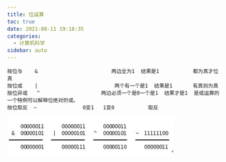 ```yaml
---
title: 位运算
toc: true
date: 2021-08-11 19:18:35
categories:
  - 计算机科学
sidebar: auto
---
```


```
按位与    &                        两边全为1  结果是1           都为真才位真
按位或    |                         两个有一个是1  结果是1　　　　有真则为真
按位异或   ^                    两边必须一个是0一个是1  结果才是1  是或运算的一个特例可以解释位绝对的或。
按位取反  ~               0变1   1变0           取反
```

![img](./bit-operation/22094656-cc1b47aeaf8d4db0b3ea91cc17d7d6a5.jpg)

